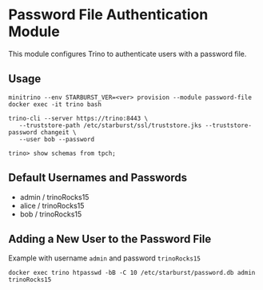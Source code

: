 # Password File Authentication Module

This module configures Trino to authenticate users with a password file.

## Usage

    minitrino --env STARBURST_VER=<ver> provision --module password-file
    docker exec -it trino bash 

    trino-cli --server https://trino:8443 \
       --truststore-path /etc/starburst/ssl/truststore.jks --truststore-password changeit \
       --user bob --password
       
    trino> show schemas from tpch;

## Default Usernames and Passwords

- admin / trinoRocks15
- alice / trinoRocks15
- bob / trinoRocks15

## Adding a New User to the Password File

Example with username `admin` and password `trinoRocks15`

    docker exec trino htpasswd -bB -C 10 /etc/starburst/password.db admin trinoRocks15
